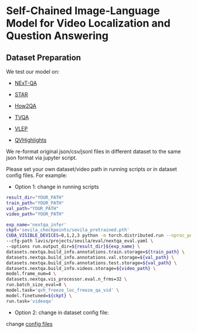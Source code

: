 # Self-Chained Image-Language Model for Video Localization and Question Answering


## Dataset Preparation
We test our model on:
+ [NExT-QA](https://doc-doc.github.io/docs/nextqa.html)

+ [STAR](https://star.csail.mit.edu/)

+ [How2QA](https://value-benchmark.github.io/index.html)

+ [TVQA](https://tvqa.cs.unc.edu/)

+ [VLEP](https://value-benchmark.github.io/index.html)

+ [QVHighlights](https://github.com/jayleicn/moment_detr)

We re-format original json/csv/jsonl files in different dataset to the same json format via jupyter script.

Please set your own dataset/video path in running scripts or in dataset config files. For example:

* Option 1: change in running scripts

```bash
result_dir="YOUR_PATH"
train_path="YOUR_PATH"
val_path="YOUR_PATH"
video_path="YOUR_PATH"

exp_name='nextqa_infer'
ckpt='sevila_checkpoints/sevila_pretrained.pth'
CUDA_VISIBLE_DEVICES=0,1,2,3 python -m torch.distributed.run --nproc_per_node=4 evaluate.py \
--cfg-path lavis/projects/sevila/eval/nextqa_eval.yaml \
--options run.output_dir=${result_dir}${exp_name} \
datasets.nextqa.build_info.annotations.train.storage=${train_path} \
datasets.nextqa.build_info.annotations.val.storage=${val_path} \
datasets.nextqa.build_info.annotations.test.storage=${val_path} \
datasets.nextqa.build_info.videos.storage=${video_path} \
model.frame_num=4 \
datasets.nextqa.vis_processor.eval.n_frms=32 \
run.batch_size_eval=8 \
model.task='qvh_freeze_loc_freeze_qa_vid' \
model.finetuned=${ckpt} \
run.task='videoqa'

```

* Option 2: change in dataset config file:

change [config files](../lavis/configs/datasets/nextqa/defaults_qa.yaml)





